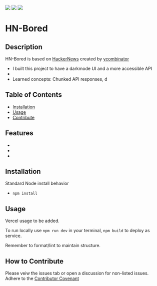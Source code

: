 [![](https://img.shields.io/github/issues/dissurender/booked)](https://github.com/Dissurender/booked/issues) [![](https://img.shields.io/github/license/dissurender/booked)](https://github.com/Dissurender/booked/blob/main/LICENSE) ![](https://img.shields.io/github/languages/top/dissurender/booked)

# HN-Bored

## Description

HN-Bored is based on [HackerNews](https://news.ycombinator.com) created by [ycombinator](https://www.ycombinator.com)

- I built this project to have a darkmode UI and a more accessible API
-
- Learned concepts: Chunked API responses, d

## Table of Contents

- [Installation](#installation)
- [Usage](#usage)
- [Contribute](#how-to-contribute)

## Features

-
-
-

## Installation

Standard Node install behavior

- `npm install`

## Usage

Vercel usage to be added.

To run locally use `npm run dev` in your terminal, `npm build` to deploy as service.

Remember to format/lint to maintain structure.

## How to Contribute

Please veiw the issues tab or open a discussion for non-listed issues.
Adhere to the [Contributor Covenant](https://www.contributor-covenant.org/)
